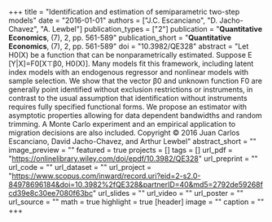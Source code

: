 +++
title = "Identification and estimation of semiparametric two-step models"
date = "2016-01-01"
authors = ["J.C. Escanciano", "D. Jacho-Chavez", "A. Lewbel"]
publication_types = ["2"]
publication = "**Quantitative Economics**, (7), 2, pp. 561-589"
publication_short = "**Quantitative Economics**, (7), 2, pp. 561-589"
doi = "10.3982/QE328"
abstract = "Let H0(X) be a function that can be nonparametrically estimated. Suppose E [Y|X]=F0[X⊤β0, H0(X)]. Many models fit this framework, including latent index models with an endogenous regressor and nonlinear models with sample selection. We show that the vector β0 and unknown function F0 are generally point identified without exclusion restrictions or instruments, in contrast to the usual assumption that identification without instruments requires fully specified functional forms. We propose an estimator with asymptotic properties allowing for data dependent bandwidths and random trimming. A Monte Carlo experiment and an empirical application to migration decisions are also included. Copyright © 2016 Juan Carlos Escanciano, David Jacho-Chavez, and Arthur Lewbel"
abstract_short = ""
image_preview = ""
featured = true
projects = []
tags = []
url_pdf = "https://onlinelibrary.wiley.com/doi/epdf/10.3982/QE328"
url_preprint = ""
url_code = ""
url_dataset = ""
url_project = "https://www.scopus.com/inward/record.uri?eid=2-s2.0-84978696184&doi=10.3982%2fQE328&partnerID=40&md5=2792de59268fcd39e8c30ee7080f63bc"
url_slides = ""
url_video = ""
url_poster = ""
url_source = ""
math = true
highlight = true
[header]
image = ""
caption = ""
+++
